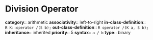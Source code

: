 # Division Operator

**category**:: arithmetic
**associativity**:: left-to-right
**in-class-definition**:: `R K::operator /(S b);`
**out-class-definition**:: `R operator /(K a, S b);`
**inheritance**:: inherited
**priority**:: 5
**syntax**:: `a / b`
**type**:: binary
